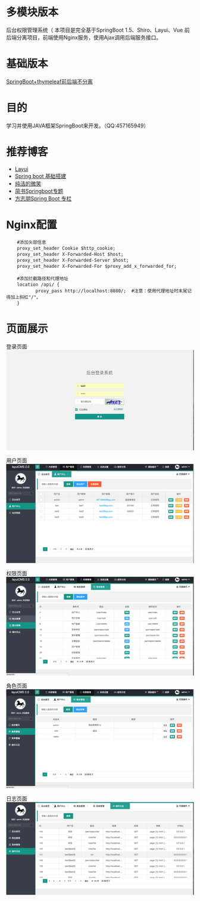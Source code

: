 # 多模块版本
后台权限管理系统（
本项目是完全基于SpringBoot 1.5、Shiro、Layui、Vue 前后端分离项目，前端使用Nginx服务，使用Ajax调用后端服务接口。

# 基础版本
[SpringBoot+thymeleaf前后端不分离](https://github.com/g457165949/ithtl-base)

# 目的
学习并使用JAVA框架SpringBoot来开发。（QQ:457165949）

# 推荐博客
* [Layui](http://www.layui.com/)
* [Spring boot 基础搭建](http://www.ithtl.com/?p=766) 
* [纯洁的微笑](http://www.ityouknow.com/spring-boot.html)
* [简书Springboot专题](https://www.jianshu.com/c/f0cf6eae1754)
* [方志朋Spring Boot 专栏](https://blog.csdn.net/column/details/15397.html)

# Nginx配置
        #添加头部信息
        proxy_set_header Cookie $http_cookie;
        proxy_set_header X-Forwarded-Host $host;
        proxy_set_header X-Forwarded-Server $host;
        proxy_set_header X-Forwarded-For $proxy_add_x_forwarded_for;
        
        #添加拦截路径和代理地址
        location /api/ {              
               proxy_pass http://localhost:8080/;  #注意：使用代理地址时末尾记得加上斜杠"/"。      
        }


# 页面展示

登录页面
 ![image](https://github.com/g457165949/ithtl-s/blob/master/doc/登录.jpeg)

用户页面
![image](https://github.com/g457165949/ithtl-s/blob/master/doc/用户.png)

权限页面
 ![image](https://github.com/g457165949/ithtl-s/blob/master/doc/菜单管理.png)
 
角色页面
![image](https://github.com/g457165949/ithtl-s/blob/master/doc/角色管理.png)

日志页面
![image](https://github.com/g457165949/ithtl-s/blob/master/doc/操作日志.png)
